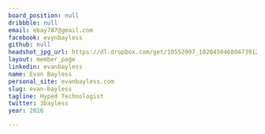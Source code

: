 ```yaml
---
board_position: null
dribbble: null
email: ebay787@gmail.com
facebook: evynbayless
github: null
headshot_jpg_url: https://dl.dropbox.com/get/10552097_10204504680473912_387988370_o.jpg?_subject_uid=140496077&w=AADBlYPWeImA_UIPUrBHrIVPgLy7B65j_SBEU12s7pGTsA
layout: member_page
linkedin: evanbayless
name: Evan Bayless
personal_site: evanbayless.com
slug: evan-bayless
tagline: Hyped Technologist
twitter: 3bayless
year: 2016

---
```

